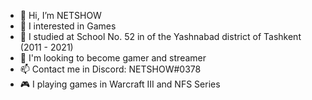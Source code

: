 - 👋 Hi, I’m NETSHOW
- 👀 I interested in Games
- 🌱 I studied at School No. 52 in of the Yashnabad district of Tashkent (2011 - 2021)
- 💞️ I'm looking to become gamer and streamer
- 📫 Contact me in Discord: NETSHOW#0378
- 🎮 I playing games in Warcraft III and NFS Series
